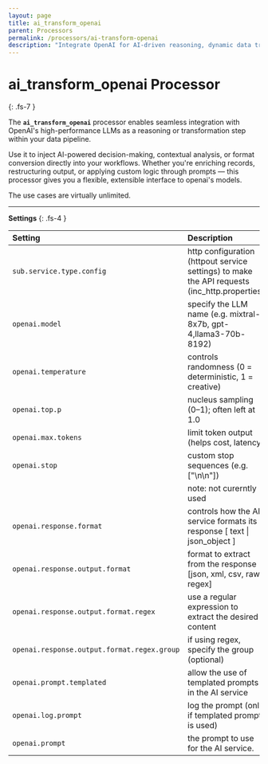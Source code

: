 ```yaml
---
layout: page
title: ai_transform_openai
parent: Processors
permalink: /processors/ai-transform-openai
description: "Integrate OpenAI for AI-driven reasoning, dynamic data transformation, and intelligent logic steps in system workflows."
---
```


# ai_transform_openai Processor
{: .fs-7 }

The **`ai_transform_openai`** processor enables seamless integration with OpenAI's high-performance LLMs as a reasoning or transformation step within your data pipeline. 

Use it to inject AI-powered decision-making, contextual analysis, or format conversion directly into your workflows. Whether you're enriching records, restructuring output, or applying custom logic through prompts — this processor gives you a flexible, extensible interface to openai's models. 

The use cases are virtually unlimited.

---

**Settings**
{: .fs-4 }


| **Setting**                   | **Description**           |
|:------------------------------|:--------------------------|
| `sub.service.type.config`     | http configuration (httpout service settings) to make the API requests (inc_http.properties) |
| `openai.model`                  | specify the LLM name (e.g. mixtral-8x7b, gpt-4,llama3-70b-8192) |
| `openai.temperature`            | controls randomness (0 = deterministic, 1 = creative) |
| `openai.top.p`                  | nucleus sampling (0–1); often left at 1.0 |
| `openai.max.tokens`             | limit token output (helps cost, latency) |
| `openai.stop`                   | custom stop sequences (e.g. ["\n\n"]) |
|                               | note: not curerntly used | 
| `openai.response.format`        | controls how the AI service formats its response [ text \| json_object ]| 
| `openai.response.output.format` |  format to extract from the response [json, xml, csv, raw, regex] | 
| `openai.response.output.format.regex`        | use a regular expression to extract the desired content | 
| `openai.response.output.format.regex.group`  | if using regex, specify the group (optional) | 
| `openai.prompt.templated `            | allow the use of templated prompts in the AI service | 
| `openai.log.prompt`            | log the prompt (only if templated prompt is used) | 
| `openai.prompt`               | the prompt to use for the AI service.  | 
